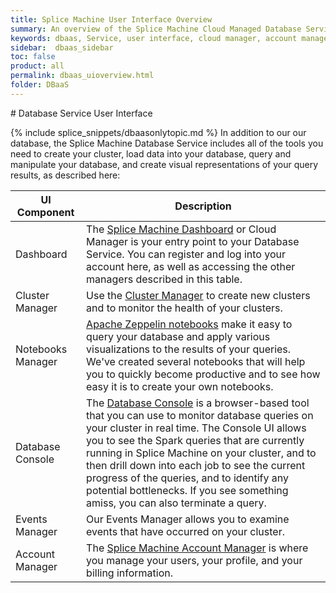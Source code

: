 ```yaml
---
title: Splice Machine User Interface Overview
summary: An overview of the Splice Machine Cloud Managed Database Service.
keywords: dbaas, Service, user interface, cloud manager, account manager, events manager, ui for service
sidebar:  dbaas_sidebar
toc: false
product: all
permalink: dbaas_uioverview.html
folder: DBaaS
---
```

<section>
<div class="TopicContent" data-swiftype-index="true" markdown="1">
# Database Service User Interface

{% include splice_snippets/dbaasonlytopic.md %}
In addition to our our database, the Splice Machine Database Service
includes all of the tools you need to create your cluster, load data
into your database, query and manipulate your database, and create
visual representations of your query results, as described here:

<table>
                <col />
                <col />
                <thead>
                    <tr>
                        <th>UI Component</th>
                        <th>Description</th>
                    </tr>
                </thead>
                <tbody>
                    <tr>
                        <td>Dashboard</td>
                        <td>The <a href="dbaas_cm_intro.html">Splice Machine Dashboard</a> or <span class="ConsoleLink">Cloud Manager</span> is your entry point to your Database Service. You can register and log into your account here, as well as accessing the other managers described in this table.</td>
                    </tr>
                    <tr>
                        <td>Cluster Manager</td>
                        <td>Use the <a href="dbaas_cm_initialstartup.html">Cluster Manager</a> to create new clusters and to monitor the health of your clusters.</td>
                    </tr>
                    <tr>
                        <td>Notebooks Manager</td>
                        <td><a href="dbaas_zep_intro.html">Apache Zeppelin notebooks</a> make it easy to query your database and apply various visualizations to the results of your queries. We've created several notebooks that will help you to quickly become productive and to see how easy it is to create your own notebooks.</td>
                    </tr>
                    <tr>
                        <td>Database Console</td>
                        <td>The <a href="dbconsole_intro.html">Database Console</a> is a browser-based tool that you can use to monitor database queries on your cluster in real time. The Console UI allows you to see the Spark queries that are currently running in Splice Machine on your cluster, and to then drill down into each job to see the current progress of the queries, and to identify any potential bottlenecks. If you see something amiss, you can also terminate a query.</td>
                    </tr>
                    <tr>
                        <td>Events Manager</td>
                        <td>Our <span class="ConsoleLink">Events Manager</span> allows you to examine events that have occurred on your cluster.</td>
                    </tr>
                    <tr>
                        <td>Account Manager</td>
                        <td>The <a href="dbaas_cm_acctmanage.html">Splice Machine Account Manager</a> is where you manage your users, your profile, and your billing information.</td>
                    </tr>
                </tbody>
            </table>
</div>
</section>

